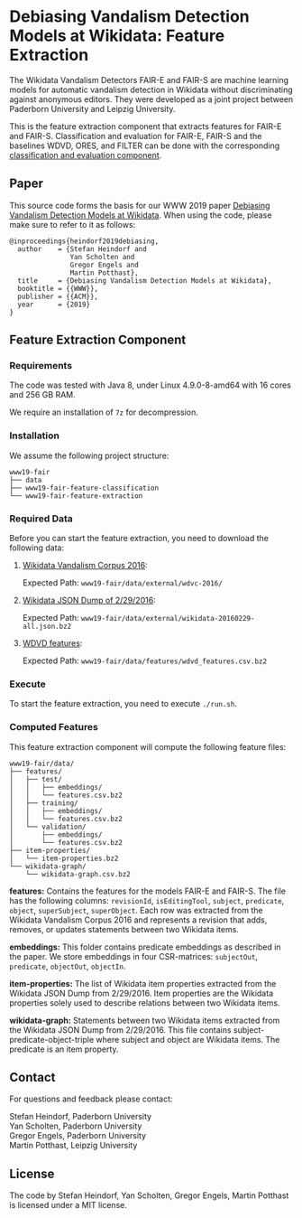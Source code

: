 Debiasing Vandalism Detection Models at Wikidata: Feature Extraction
===============================================================================

The Wikidata Vandalism Detectors FAIR-E and FAIR-S are machine learning models for automatic vandalism detection in Wikidata without discriminating against anonymous editors. They were developed as a joint project between Paderborn University and Leipzig University.

This is the feature extraction component that extracts features for FAIR-E and FAIR-S. Classification and evaluation for FAIR-E, FAIR-S and the baselines WDVD, ORES, and FILTER can be done with the corresponding [classification and evaluation component](https://github.com/heindorf/www19-fair-classification).

Paper
-----

This source code forms the basis for our WWW 2019 paper [Debiasing Vandalism Detection Models at Wikidata](https://doi.org/10.1145/3308558.3313507). When using the code, please make sure to refer to it as follows:

```TeX
@inproceedings{heindorf2019debiasing,
  author    = {Stefan Heindorf and
               Yan Scholten and
               Gregor Engels and
               Martin Potthast},
  title     = {Debiasing Vandalism Detection Models at Wikidata},
  booktitle = {{WWW}},
  publisher = {{ACM}},
  year      = {2019}
}
```

Feature Extraction Component
---------------------------------------

### Requirements

The code was tested with Java 8, under Linux 4.9.0-8-amd64 with 16 cores and 256 GB RAM.

We require an installation of `7z` for decompression.

### Installation

We assume the following project structure:
```
www19-fair
├── data
├── www19-fair-feature-classification
└── www19-fair-feature-extraction
```

### Required Data

Before you can start the feature extraction, you need to download the following data:

1. [Wikidata Vandalism Corpus 2016](https://www.wsdm-cup-2017.org/vandalism-detection.html#corpus-wdvc-16):

	Expected Path: `www19-fair/data/external/wdvc-2016/`

2. [Wikidata JSON Dump of 2/29/2016](https://archive.org/download/wikidata-json-20160229/wikidata-20160229-all.json.gz):

	Expected Path: `www19-fair/data/external/wikidata-20160229-all.json.bz2`

3. [WDVD features](https://groups.uni-paderborn.de/wdqa/www19-fair/data/features/):

	Expected Path: `www19-fair/data/features/wdvd_features.csv.bz2`

### Execute 

To start the feature extraction, you need to execute `./run.sh`.

### Computed Features

This feature extraction component will compute the following feature files: 

```
www19-fair/data/
├── features/
│   ├── test/
│   │   ├── embeddings/
│   │   └── features.csv.bz2
│   ├── training/
│   │   ├── embeddings/
│   │   └── features.csv.bz2
│   └── validation/
│       ├── embeddings/
│       └── features.csv.bz2
├── item-properties/
│   └── item-properties.bz2
└── wikidata-graph/
    └── wikidata-graph.csv.bz2
```

**features:** Contains the features for the models FAIR-E and FAIR-S. The file has the following columns: 
`revisionId`, `isEditingTool`, `subject`, `predicate`, `object`, `superSubject`, `superObject`.
Each row was extracted from the Wikidata Vandalism Corpus 2016 and represents a revision that adds, removes, or updates
statements between two Wikidata items.

**embeddings:** This folder contains predicate embeddings as described in the paper. 
We store embeddings in four CSR-matrices: `subjectOut`, `predicate`, `objectOut`, `objectIn`.

**item-properties:** The list of Wikidata item properties extracted from the Wikidata JSON Dump from 2/29/2016. 
Item properties are the Wikidata properties solely used to describe relations between two Wikidata items.

**wikidata-graph:** Statements between two Wikidata items extracted from the Wikidata JSON Dump from 2/29/2016. 
This file contains subject-predicate-object-triple where subject and object are Wikidata items. 
The predicate is an item property.

Contact
-------

For questions and feedback please contact:

Stefan Heindorf, Paderborn University  
Yan Scholten, Paderborn University  
Gregor Engels, Paderborn University  
Martin Potthast, Leipzig University  

License
-------

The code by Stefan Heindorf, Yan Scholten, Gregor Engels, Martin Potthast is licensed under a MIT license.
